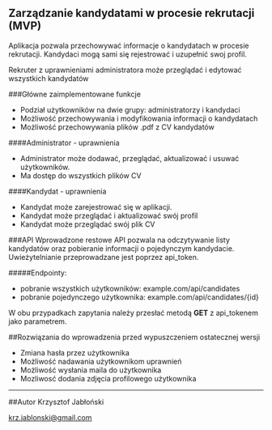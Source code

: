 ## Zarządzanie kandydatami w procesie rekrutacji (MVP)

Aplikacja pozwala przechowywać informacje o kandydatach w procesie rekrutacji. Kandydaci mogą sami się rejestrować i uzupełnić swoj profil. 

Rekruter z uprawnieniami administratora może przeglądać i edytować wszystkich kandydatów

###Główne zaimplementowane funkcje

- Podział użytkowników na dwie grupy: administratorzy i kandydaci
- Możliwość przechowywania i modyfikowania informacji o kandydatach
- Możliwość przechowywania plików .pdf z CV kandydatów

####Administrator - uprawnienia
- Administrator może dodawać, przeglądać, aktualizować i usuwać użytkowników.
- Ma dostęp do wszystkich plików CV

####Kandydat - uprawnienia
- Kandydat może zarejestrować się w aplikacji. 
- Kandydat może przeglądać i aktualizować swój profil
- Kandydat może przeglądać swój plik CV

###API
Wprowadzone restowe API pozwala na odczytywanie listy kandydatów oraz pobieranie informacji o pojedynczym kandydacie. Uwieżytelnianie przeprowadzane jest poprzez api_token.

#####Endpointy:
- pobranie wszystkich użytkowników: example.com/api/candidates
- pobranie pojedynczego użytkownika: example.com/api/candidates/{id}

W obu przypadkach zapytania należy przesłać metodą **GET** z api_tokenem jako parametrem.

##Rozwiązania do wprowadzenia przed wypuszczeniem ostatecznej wersji
- Zmiana hasła przez użytkownika
- Możliwość nadawania użytkownikom uprawnień
- Możliwość wysłania maila do użytkownika
- Mozliwosć dodania zdjęcia profilowego użytkownika

---------------------------------------------------------------------------------------------------

##Autor
Krzysztof Jabłoński

krz.jablonski@gmail.com
